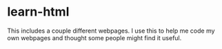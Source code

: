 # learn-html
This includes a couple different webpages. I use this to help me code my own webpages and thought some people might find it useful.
